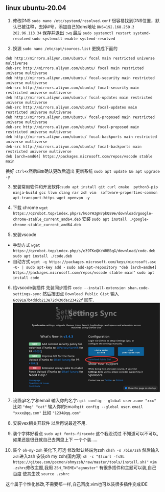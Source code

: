 ## linux ubuntu-20.04
1. 修改DNS `sudo nano /etc/systemd/resolved.conf`
   很容易找到DNS位置，默认已被注释，去掉#号，添加自己的dns地址  `DNS=192.168.250.3 202.96.113.34` 
   保存并退出 `:wq` 
   最后 `sudo systemctl restart systemd-resolved` `sudo systemctl enable systemd-resolved`

2. 换源 `sudo nano /etc/apt/sources.list` 更换成下面的
```
deb http://mirrors.aliyun.com/ubuntu/ focal main restricted universe multiverse
deb-src http://mirrors.aliyun.com/ubuntu/ focal main restricted universe multiverse
deb http://mirrors.aliyun.com/ubuntu/ focal-security main restricted universe multiverse
deb-src http://mirrors.aliyun.com/ubuntu/ focal-security main restricted universe multiverse
deb http://mirrors.aliyun.com/ubuntu/ focal-updates main restricted universe multiverse
deb-src http://mirrors.aliyun.com/ubuntu/ focal-updates main restricted universe multiverse
deb http://mirrors.aliyun.com/ubuntu/ focal-proposed main restricted universe multiverse
deb-src http://mirrors.aliyun.com/ubuntu/ focal-proposed main restricted universe multiverse
deb http://mirrors.aliyun.com/ubuntu/ focal-backports main restricted universe multiverse
deb-src http://mirrors.aliyun.com/ubuntu/ focal-backports main restricted universe multiverse
deb [arch=amd64] https://packages.microsoft.com/repos/vscode stable main
```
   换好 `ctrl+x`然后`回车`确认更改后退出
   更新系统 `sudo apt update && apt upgrade -y`
   
3. 安装常用软件和开发软件:`sudo apt install git curl cmake  python3-pip ninja-build gcc llvm clang rar zsh vim  software-properties-common apt-transport-https wget openvpn -y`


4. 下载 chrome `wget https://qzrobot.top/index.php/s/k6oYH3gN7pkQ89e/download/google-chrome-stable_current_amd64.deb`
   安装 `sudo apt install ./google-chrome-stable_current_amd64.deb`

5. 安装vscode 
- 手动方式 
   `wget https://qzrobot.top/index.php/s/e39TKeQKcWRBBqG/download/code.deb`
   `sudo apt install ./code.deb`
- 自动方式
   `wget -q https://packages.microsoft.com/keys/microsoft.asc -O- | sudo apt-key add -`
   `sudo add-apt-repository "deb [arch=amd64] https://packages.microsoft.com/repos/vscode stable main"`
   `sudo apt install code` 
6. 给vscode装插件
   先装同步插件 `code --install-extension shan.code-settings-sync`
   然后按图点 `Download Public Gist` 输入`6c091a7b4ddcb213e72d430dac23422f` 回车.
   ![avatar](../pic/sync_main.jpg)
7. 设置git名字和email
    输入你的名字: `git config --global user.name "xxx"` 比如 `"dog" "cat"`
    输入你的Email:`git config --global user.email "xxxx@qq.com"` 比如 `"1234@qq.com"`
8. 安装vex相关开软件
   以后再说最近不用.

9. 装个字体好看点
  `sudo apt fonts-firacode` 这个我没试过 不知道可以不可以,如果还是很丑就自己去网盘上下 一个个装.....

10. 装个 `oh-my-zsh` 美化下,可选 
   修改默认终端为zsh `chsh -s /bin/zsh` 然后输入 `zsh`进入zsh 
   安装oh my zsh(国内源) `sh -c "$(curl -fsSL https://gitee.com/pocmon/ohmyzsh/raw/master/tools/install.sh)"`
   `vim .zshrc`修改主题,我用 `ZSH_THEME="agnoster"` 有很多插件和主题可以装,自己百度
   使其生效 `source .zshrc`

   这个属于个性化修改,不需要都一样,自己百度.vim也可以装很多插件变成IDE

<!-- 2. Install SDL2 `sudo apt-get update && sudo apt-get install -y build-essential libsdl2-dev`
3. Install `vscode`
4. Install `prosv5` -->
